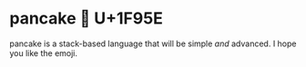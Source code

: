 # pancake 🥞 U+1F95E
pancake is a stack-based language that will be simple *and* advanced. I hope you like the emoji.